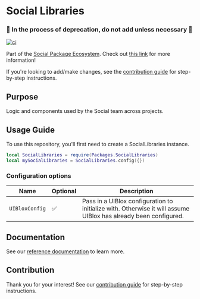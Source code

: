 #  Social Libraries

### 🚧 In the process of deprecation, do not add unless necessary 🚧

[![ci](https://github.com/Roblox/social-libraries/actions/workflows/lest.yml/badge.svg)](https://github.com/Roblox/social-libraries/actions/workflows/lest.yml)

Part of the [Social Package Ecosystem](https://confluence.rbx.com/pages/viewpage.action?pageId=244706438). Check out [this link](https://confluence.rbx.com/pages/viewpage.action?pageId=244706438) for more information!

If you're looking to add/make changes, see the [contribution guide](CONTRIBUTING.md) for step-by-step instructions.

## Purpose

Logic and components used by the Social team across projects.

## Usage Guide
To use this repository, you'll first need to create a SocialLibraries instance.

```lua
local SocialLibraries = require(Packages.SocialLibraries)
local mySocialLibraries = SocialLibraries.config({})
```

### Configuration options
| Name           | Optional | Description                                                                                                     |
| -------------- | -------- | --------------------------------------------------------------------------------------------------------------- |
| `UIBloxConfig` | ✅        | Pass in a UIBlox configuration to initialize with. Otherwise it will assume UIBlox has already been configured. |

## Documentation

See our [reference documentation](docs/index.md) to learn more.

## Contribution

Thank you for your interest! See our [contribution guide](CONTRIBUTING.md) for step-by-step instructions.
